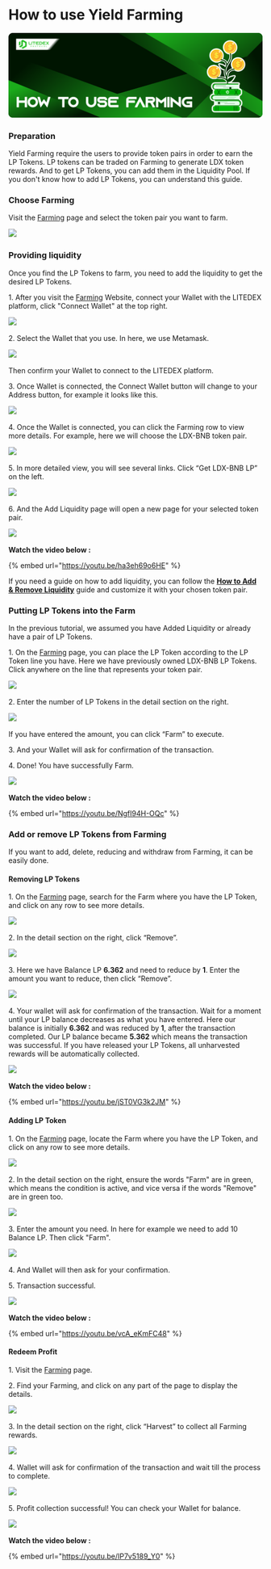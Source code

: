 # How to use Yield Farming

![](<../../.gitbook/assets/10. HOW TO USE FARMING.svg>)

### **Preparation**

Yield Farming require the users to provide token pairs in order to earn the LP Tokens. LP tokens can be traded on Farming to generate LDX token rewards. And to get LP Tokens, you can add them in the Liquidity Pool. If you don't know how to add LP Tokens, you can understand this guide.

### **Choose Farming**

Visit the [Farming](https://app.litedex.io/farming) page and select the token pair you want to farm.

![](https://gblobscdn.gitbook.com/assets%2F-Mfq-xr1Ba1zZ4TSvXC0%2F-Mh2DdTJRJSE6iZORIeM%2F-Mh2pf7JSLu5nDE3n4uC%2FEAA1CE68-281D-4E72-AE22-A8D8B84525C9\_1\_105\_c.jpeg?alt=media\&token=fd0ff453-2755-4592-974d-7c244d4ba999)

### **Providing liquidity**

Once you find the LP Tokens to farm, you need to add the liquidity to get the desired LP Tokens.

1\. After you visit the [Farming](https://app.litedex.io/farming) Website, connect your Wallet with the LITEDEX platform, click "Connect Wallet" at the top right.

![](https://gblobscdn.gitbook.com/assets%2F-Mfq-xr1Ba1zZ4TSvXC0%2F-Mh2DdTJRJSE6iZORIeM%2F-Mh2pxEhxu9\_wJIkWTXa%2F9024066D-28C7-4737-9D03-71AFF50583B6\_4\_5005\_c.jpeg?alt=media\&token=ddf2691e-e5ce-4c23-b3c2-52cce47d86e2)

2\. Select the Wallet that you use. In here, we use Metamask.

![](https://gblobscdn.gitbook.com/assets%2F-Mfq-xr1Ba1zZ4TSvXC0%2F-Mh2DdTJRJSE6iZORIeM%2F-Mh2uR\_BpQX8VLZSyR22%2F155E4CAE-4686-47F9-B6C9-AD9CBA5D0546\_1\_105\_c.jpeg?alt=media\&token=adca44b3-e507-4b3d-9369-8d59f5ae6a8e)

Then confirm your Wallet to connect to the LITEDEX platform.

3\. Once Wallet is connected, the Connect Wallet button will change to your Address button, for example it looks like this.

![](https://gblobscdn.gitbook.com/assets%2F-Mfq-xr1Ba1zZ4TSvXC0%2F-Mh2DdTJRJSE6iZORIeM%2F-Mh2uf5W-YkKyPgS78ne%2F89C43009-FAF6-4614-B50B-5EBA33E6756D\_4\_5005\_c.jpeg?alt=media\&token=3af6eac0-11f4-423b-9d81-b8273b086667)

4\. Once the Wallet is connected, you can click the Farming row to view more details. For example, here we will choose the LDX-BNB token pair.

![](https://gblobscdn.gitbook.com/assets%2F-Mfq-xr1Ba1zZ4TSvXC0%2F-Mh2DdTJRJSE6iZORIeM%2F-Mh2vCafj59rtdTS8AGl%2F85B51AB8-9FE1-4165-AECD-46885E88202E\_1\_201\_a.jpeg?alt=media\&token=855f49a4-494d-429f-b9c8-db21c766e8e3)

5\. In more detailed view, you will see several links. Click “Get LDX-BNB LP” on the left.

![](https://gblobscdn.gitbook.com/assets%2F-Mfq-xr1Ba1zZ4TSvXC0%2F-Mh2DdTJRJSE6iZORIeM%2F-Mh2wffJqQ9mC4pHhEOx%2F2E9B4822-D6D3-4709-8C0D-44E282E6E5EF\_1\_105\_c.jpeg?alt=media\&token=51017043-e227-491b-8453-e69fe8aeab48)

6\. And the Add Liquidity page will open a new page for your selected token pair.

![](https://gblobscdn.gitbook.com/assets%2F-Mfq-xr1Ba1zZ4TSvXC0%2F-Mh2DdTJRJSE6iZORIeM%2F-Mh2xtt7TbdIHLjiO8yR%2FBD7E2B36-BDE7-40F0-993A-9C1DA22B22A2\_1\_105\_c.jpeg?alt=media\&token=6563d57e-8cfb-4148-a731-20c370915843)

**Watch the video below :**

{% embed url="https://youtu.be/ha3eh69o6HE" %}

If you need a guide on how to add liquidity, you can follow the [**How to Add & Remove Liquidity**](../exchange/how-to-add-and-remove-liquidity.md) guide and customize it with your chosen token pair.

### **Putting LP Tokens into the Farm**

In the previous tutorial, we assumed you have Added Liquidity or already have a pair of LP Tokens.

1\. On the [Farming](https://app.litedex.io/farming) page, you can place the LP Token according to the LP Token line you have. Here we have previously owned LDX-BNB LP Tokens. Click anywhere on the line that represents your token pair.

![](https://gblobscdn.gitbook.com/assets%2F-Mfq-xr1Ba1zZ4TSvXC0%2F-Mh2DdTJRJSE6iZORIeM%2F-Mh3-9D0T2tYv5Lk8w0z%2FC2D1385F-0068-47E3-A0A2-F0AEB0F1DF4E\_1\_105\_c.jpeg?alt=media\&token=0f59adbc-cf94-41da-b37e-984181f4eba1)

2\. Enter the number of LP Tokens in the detail section on the right.

![](https://gblobscdn.gitbook.com/assets%2F-Mfq-xr1Ba1zZ4TSvXC0%2F-Mh2DdTJRJSE6iZORIeM%2F-Mh3-P92pzm2RyDRdur6%2FACFBECFE-EB24-4FD2-BC67-89C80672647F\_4\_5005\_c.jpeg?alt=media\&token=4b1889cb-e11b-47f5-87d8-494e1c93d064)

If you have entered the amount, you can click “Farm” to execute.

3\. And your Wallet will ask for confirmation of the transaction.

4\. Done! You have successfully Farm.

![](https://gblobscdn.gitbook.com/assets%2F-Mfq-xr1Ba1zZ4TSvXC0%2F-Mh2DdTJRJSE6iZORIeM%2F-Mh3-fIBZ2ZMMU5Qquqg%2F6F23379F-CF1E-471B-91C8-A5AFA44B2A56\_1\_201\_a.jpeg?alt=media\&token=b939a7bf-4098-46ef-b008-f00fcf497886)

**Watch the video below :**

{% embed url="https://youtu.be/NgfI94H-OQc" %}

### **Add or remove LP Tokens from Farming**

If you want to add, delete, reducing and withdraw from Farming, it can be easily done.

#### **Removing LP Tokens**

1\. On the [Farming](https://app.litedex.io/farming) page, search for the Farm where you have the LP Token, and click on any row to see more details.

![](https://gblobscdn.gitbook.com/assets%2F-Mfq-xr1Ba1zZ4TSvXC0%2F-Mh2DdTJRJSE6iZORIeM%2F-Mh31n\_vkSWa86Mb3SFh%2F6C6FF250-CBC6-4743-A371-DB4AD352A0B3\_1\_105\_c.jpeg?alt=media\&token=f91672b3-48ea-4a93-9082-38e0ad25028d)

2\. In the detail section on the right, click “Remove”.

![](https://gblobscdn.gitbook.com/assets%2F-Mfq-xr1Ba1zZ4TSvXC0%2F-Mh2DdTJRJSE6iZORIeM%2F-Mh3289j6uDTR8WdHUMR%2F46639A2E-0FA2-4660-A915-F688F8C70E7E\_4\_5005\_c.jpeg?alt=media\&token=b626d275-5a07-4da7-8ee4-d279124832a8)

3\. Here we have Balance LP **6.362** and need to reduce by **1**. Enter the amount you want to reduce, then click “Remove”.

![](https://gblobscdn.gitbook.com/assets%2F-Mfq-xr1Ba1zZ4TSvXC0%2F-Mh2DdTJRJSE6iZORIeM%2F-Mh32jALLUsEddvqNS\_2%2F5E3C4F1B-64C8-4F40-8A40-59C4432EE574\_4\_5005\_c.jpeg?alt=media\&token=2bfd6da5-165a-483e-bd4f-c87cff4151f7)

4\. Your wallet will ask for confirmation of the transaction. Wait for a moment until your LP balance decreases as what you have entered. Here our balance is initially **6.362** and was reduced by **1**, after the transaction completed. Our LP balance became **5.362** which means the transaction was successful. If you have released your LP Tokens, all unharvested rewards will be automatically collected.

![](https://gblobscdn.gitbook.com/assets%2F-Mfq-xr1Ba1zZ4TSvXC0%2F-Mh2DdTJRJSE6iZORIeM%2F-Mh345mYveqq4\_EfmLF8%2F52C39D19-7B3E-456A-9E40-815C86348DB7\_4\_5005\_c.jpeg?alt=media\&token=ed86891d-fa54-431b-ab53-7b15454e9096)

**Watch the video below :**

{% embed url="https://youtu.be/jST0VG3k2JM" %}

#### **Adding LP Token**

1\. On the [Farming](https://app.litedex.io/farming) page, locate the Farm where you have the LP Token, and click on any row to see more details.

![](https://gblobscdn.gitbook.com/assets%2F-Mfq-xr1Ba1zZ4TSvXC0%2F-Mh2DdTJRJSE6iZORIeM%2F-Mh35EEmNi2mV4rc5fw-%2F9EAD80EF-2A99-4E1F-AEE0-1B1F3EBF67A7\_1\_105\_c.jpeg?alt=media\&token=43ce0263-0d87-4ecc-877d-c28cf4d0045c)

2\. In the detail section on the right, ensure the words "Farm" are in green, which means the condition is active, and vice versa if the words "Remove" are in green too.

![](https://gblobscdn.gitbook.com/assets%2F-Mfq-xr1Ba1zZ4TSvXC0%2F-Mh2DdTJRJSE6iZORIeM%2F-Mh35dH6rET66vKF-Ywr%2F0356D7FE-8827-4AFC-9CB5-657F7D7F6C6E\_4\_5005\_c.jpeg?alt=media\&token=47edc7ca-774c-4b89-93fa-eafe677d1f42)

3\. Enter the amount you need. In here for example we need to add 10 Balance LP. Then click "Farm".

![](../../.gitbook/assets/75CBF201-8FD6-412C-BE26-241B5DC20C22\_4\_5005\_c.jpeg)

4\. And Wallet will then ask for your confirmation.

5\. Transaction successful.

![](https://gblobscdn.gitbook.com/assets%2F-Mfq-xr1Ba1zZ4TSvXC0%2F-Mh2DdTJRJSE6iZORIeM%2F-Mh36imvQyvEMUBXltsb%2F9DFFD30C-31AC-4050-A407-45BA91E30800\_1\_201\_a.jpeg?alt=media\&token=e5536496-643b-46f2-bc32-d9f567b8d0e9)

**Watch the video below :**

{% embed url="https://youtu.be/vcA_eKmFC48" %}

#### **Redeem Profit**

1\. Visit the [Farming](https://app.litedex.io/farming) page.

2\. Find your Farming, and click on any part of the page to display the details.

![](https://gblobscdn.gitbook.com/assets%2F-Mfq-xr1Ba1zZ4TSvXC0%2F-Mh2DdTJRJSE6iZORIeM%2F-Mh36XG9uyIym9MvMrhz%2FAEFAE284-6D49-41FB-B1D4-F696ACF5000A\_1\_105\_c.jpeg?alt=media\&token=c0073f0a-b191-44cc-95a2-a85ee7f4044f)

3\. In the detail section on the right, click “Harvest” to collect all Farming rewards.

![](https://gblobscdn.gitbook.com/assets%2F-Mfq-xr1Ba1zZ4TSvXC0%2F-Mh2DdTJRJSE6iZORIeM%2F-Mh36xHCFm-XP\_n6HfQ3%2FD7B4FE2E-FC76-453A-ABEB-9815ED165D5C\_4\_5005\_c.jpeg?alt=media\&token=2b18ed47-94d7-4be6-8e48-012ad4d8f69d)

4\. Wallet will ask for confirmation of the transaction and wait till the process to complete.

![](https://gblobscdn.gitbook.com/assets%2F-Mfq-xr1Ba1zZ4TSvXC0%2F-Mh2DdTJRJSE6iZORIeM%2F-Mh379BXpPQj2sJzkuVW%2F678038EB-8A97-4F84-B626-9E8C280560B4\_4\_5005\_c.jpeg?alt=media\&token=6212283b-a32b-4510-b82c-8d23e2948b10)

5\. Profit collection successful! You can check your Wallet for balance.

![](https://gblobscdn.gitbook.com/assets%2F-Mfq-xr1Ba1zZ4TSvXC0%2F-Mh2DdTJRJSE6iZORIeM%2F-Mh37NgFN\_5Zik52Mdna%2F3CE1B41E-3FF2-4375-BD82-AB149639089C\_4\_5005\_c.jpeg?alt=media\&token=6e8d144b-de78-4cdd-bb8c-88e049e7429b)

**Watch the video below :**

{% embed url="https://youtu.be/IP7v5189_Y0" %}
